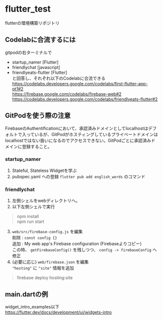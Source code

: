 # flutter_test
flutterの環境構築リポジトリ

## Codelabに合流するには
gitpodの右ターミナルで
 - startup_namer [Flutter]
 - friendlychat [javascript]
 - friendlyeats-flutter [Flutter]  
と回答し、それぞれ以下のCodelabに合流できる  
https://codelabs.developers.google.com/codelabs/first-flutter-app-pt1#2  
https://firebase.google.com/codelabs/firebase-web#2
https://codelabs.developers.google.com/codelabs/friendlyeats-flutter#2

## GitPodを使う際の注意
FirebaseのAuthentificationにおいて、承認済みドメインとしてlocalhostはデフォルトで入っているが、GitPodがホスティングしているプライベートドメインはlocalhostではない扱いになるのでアクセスできない。GitPodごとに承認済みドメインに登録すること。

### startup_namer  
1. Stateful, Stateless Widgetを学ぶ
2. pubspec.yaml への登録 `flutter pub add english_words` のコマンド  

### friendlychat
1. 左側シェルをwebディレクトリへ。  
2. 以下左側シェルで実行  
> npm install  
> npm run start  
3. `web/src/firebase-config.js` を編集  
削除 : `const config {}`  
追加 : My web app's Firebase configuration (Firebaseよりコピー)  
この時、 `getFirebaseConfig()` を残しつつ、 `config -> firebaseConfig` へ修正  
4. (必要に応じ) `web/firebase.json` を編集  
`"hosting"` に `"site"` 情報を追加  
> firebase deploy hosting:site

## main.dartの例
widget_intro_examples以下  
https://flutter.dev/docs/development/ui/widgets-intro
